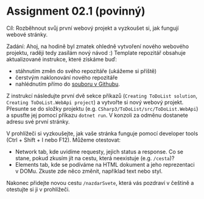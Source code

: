# Assignment 02.1 (povinný)

Cíl: Rozběhnout svůj první webový projekt a vyzkoušet si, jak fungují webové stránky.

Zadání: Ahoj, na hodině byl zmatek ohledně vytvoření nového webového projektu, raději tedy zasílám nový návod :) Template repozitář obsahuje aktualizované instrukce, které získáme buď:

- stáhnutím změn do svého repozitáře (ukážeme si příště)
- čerstvým naklonování nového repozitáře
- nahlédnutím přímo do [souboru v Githubu](https://github.com/czechitas/csharp3-template/blob/main/ToDoList/01%20SettingUpProject.md).

Z instrukcí následujte první dvě sekce příkazů (`Creating ToDoList solution`, `Creating ToDoList.WebApi project`) a vytvořte si nový webový projekt. Přesunte se do složky projektu (e.g. `CSharp3/ToDoList/src/ToDoList.WebApi`) a spusťte jej pomocí příkazu `dotnet run`. V konzoli za odměnu dostanete adresu své první stránky.

V prohlížeči si vyzkoušejte, jak vaše stránka funguje pomocí developer tools (Ctrl + Shift + I nebo F12). Můžeme otestovat:

- Network tab, kde uvidíme requesty, jejich status a response. Co se stane, pokud zkusím jít na cestu, která neexistuje (e.g. `/cesta`)?
- Elements tab, kde se podíváme na HTML dokument a jeho reprezentaci v DOMu. Zkuste zde něco změnit, například text nebo styl.

Nakonec přidejte novou cestu `/nazdarSvete`, která vás pozdraví v češtině a otestujte si ji v prohlížeči.